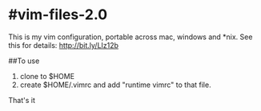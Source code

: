 #vim-files-2.0
=============

This is my vim configuration, portable across mac, windows and *nix. See this for details: http://bit.ly/LIz12b

##To use

1. clone to $HOME
2. create $HOME/.vimrc and add "runtime vimrc" to that file.

That's it

